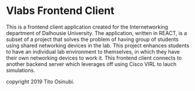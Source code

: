 # Vlabs Frontend Client

This is a frontend client application created  for the Internetworking department of Dalhousie University. The application, written in REACT, is a subset of a project that solves the problem of having group of students using shared networking devices in the lab. This project enhances students to have an individual lab environment to themselves, in which they have their own networking devices to work it.
This frontend client connects to another backend server which leverages off using Cisco VIRL to lauch simulations.

copyright 2019 Tito Osinubi.
